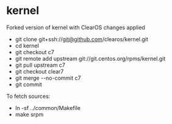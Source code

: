 # kernel

Forked version of kernel with ClearOS changes applied

* git clone git+ssh://git@github.com/clearos/kernel.git
* cd kernel
* git checkout c7
* git remote add upstream git://git.centos.org/rpms/kernel.git
* git pull upstream c7
* git checkout clear7
* git merge --no-commit c7
* git commit

To fetch sources:

* ln -sf ../common/Makefile
* make srpm
